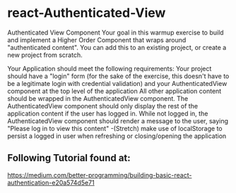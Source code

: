 # react-Authenticated-View


Authenticated View Component
Your goal in this warmup exercise to build and implement a Higher Order Component that wraps around "authenticated content". You can add this to an existing project, or create a new project from scratch.

Your Application should meet the following requirements:
Your project should have a "login" form (for the sake of the exercise, this doesn't have to be a legitimate login with credential validation) and your AuthenticatedView component at the top level of the application
All other application content should be wrapped in the AuthenticatedView component.
The AuthenticatedView component should only display the rest of the application content if the user has logged in.
While not logged in, the AuthenticatedView component should render a message to the user, saying "Please log in to view this content"
-(Stretch) make use of localStorage to persist a logged in user when refreshing or closing/opening the application


## Following Tutorial found at:
https://medium.com/better-programming/building-basic-react-authentication-e20a574d5e71
